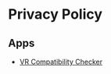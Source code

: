# Privacy Policy

## Apps
- [VR Compatibility Checker](http://pavi2410.github.io/privacy_policy/TateSounds)
